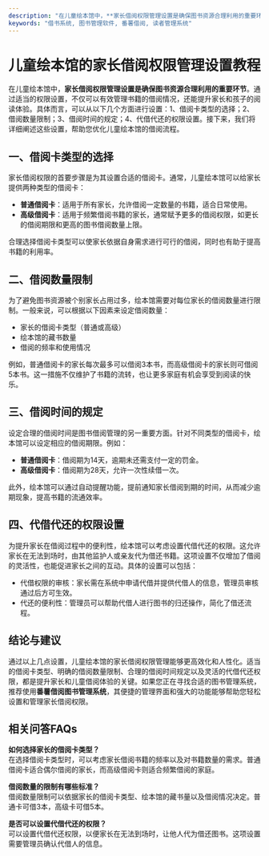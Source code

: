```yaml
---
description: "在儿童绘本馆中，**家长借阅权限管理设置是确保图书资源合理利用的重要环节**。通过适当的权限设置，不仅可以有效管理书籍的借阅情况，还能提升家长和孩子的阅读体验。具体而言，可以从以下几个方面进行设置：1、借阅卡类型的选择；2、借阅数量限制；3、借阅时间的规定；4、代借代还的权限设置。接下来，我们将详细阐述这些设置，帮助您优化儿童绘本馆的借阅流程。"
keywords: "借书系统, 图书管理软件, 番薯借阅, 读者管理系统"
---
```

# 儿童绘本馆的家长借阅权限管理设置教程

在儿童绘本馆中，**家长借阅权限管理设置是确保图书资源合理利用的重要环节**。通过适当的权限设置，不仅可以有效管理书籍的借阅情况，还能提升家长和孩子的阅读体验。具体而言，可以从以下几个方面进行设置：1、借阅卡类型的选择；2、借阅数量限制；3、借阅时间的规定；4、代借代还的权限设置。接下来，我们将详细阐述这些设置，帮助您优化儿童绘本馆的借阅流程。

## 一、借阅卡类型的选择

家长借阅权限的首要步骤是为其设置合适的借阅卡。通常，儿童绘本馆可以给家长提供两种类型的借阅卡：

- **普通借阅卡**：适用于所有家长，允许借阅一定数量的书籍，适合日常使用。
- **高级借阅卡**：适用于频繁借阅书籍的家长，通常赋予更多的借阅权限，如更长的借阅期限和更高的图书借阅数量上限。

合理选择借阅卡类型可以使家长依据自身需求进行可行的借阅，同时也有助于提高书籍的利用率。

## 二、借阅数量限制

为了避免图书资源被个别家长占用过多，绘本馆需要对每位家长的借阅数量进行限制。一般来说，可以根据以下因素来设定借阅数量：

- 家长的借阅卡类型（普通或高级）
- 绘本馆的藏书数量
- 借阅的频率和使用情况

例如，普通借阅卡的家长每次最多可以借阅3本书，而高级借阅卡的家长则可借阅5本书。这一措施不仅维护了书籍的流转，也让更多家庭有机会享受到阅读的快乐。

## 三、借阅时间的规定

设定合理的借阅时间是图书借阅管理的另一重要方面。针对不同类型的借阅卡，绘本馆可以设定相应的借阅期限。例如：

- **普通借阅卡**：借阅期为14天，逾期未还需支付一定的罚金。
- **高级借阅卡**：借阅期为28天，允许一次性续借一次。

此外，绘本馆可以通过自动提醒功能，提前通知家长借阅到期的时间，从而减少逾期现象，提高书籍的流通效率。

## 四、代借代还的权限设置

为提升家长在借阅过程中的便利性，绘本馆可以考虑设置代借代还的权限。这允许家长在无法到场时，由其他监护人或亲友代为借还书籍。这项设置不仅增加了借阅的灵活性，也能促进家长之间的互动。具体的设置可以包括：

- 代借权限的审核：家长需在系统中申请代借并提供代借人的信息，管理员审核通过后方可生效。
- 代还的便利性：管理员可以帮助代借人进行图书的归还操作，简化了借还流程。

## 结论与建议

通过以上几点设置，儿童绘本馆的家长借阅权限管理能够更高效化和人性化。适当的借阅卡类型、明确的借阅数量限制、合理的借阅时间规定以及灵活的代借代还权限，都是提升家长和儿童借阅体验的关键。如果您正在寻找合适的图书管理系统，推荐使用**番薯借阅图书管理系统**，其便捷的管理界面和强大的功能能够帮助您轻松设置和管理家长借阅权限。

## 相关问答FAQs

**如何选择家长的借阅卡类型？**  
在选择借阅卡类型时，可以考虑家长借阅书籍的频率以及对书籍数量的需求。普通借阅卡适合偶尔借阅的家长，而高级借阅卡则适合频繁借阅的家庭。

**借阅数量的限制有哪些标准？**  
借阅数量限制可以依据家长的借阅卡类型、绘本馆的藏书量以及借阅情况决定。普通卡可借3本，高级卡可借5本。

**是否可以设置代借代还的权限？**  
可以设置代借代还权限，以便家长在无法到场时，让他人代为借还图书。这项设置需要管理员确认代借人的信息。
